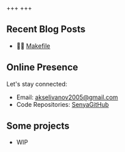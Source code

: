 +++
+++

## Recent Blog Posts

- 👨‍💻 [Makefile](./blog/makefile/)



## Online Presence

Let's stay connected:

- Email: [akselivanov2005@gmail.com](mailto:akselivanov2005@gmail.com)
- Code Repositories: [SenyaGitHub](https://github.com/senyagithub)

## Some projects

- WIP